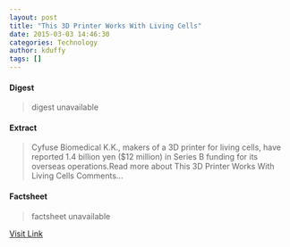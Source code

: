 ```yaml
---
layout: post
title: "This 3D Printer Works With Living Cells"
date: 2015-03-03 14:46:30
categories: Technology
author: kduffy
tags: []
---
```



#### Digest
>digest unavailable

#### Extract
>Cyfuse Biomedical K.K., makers of a 3D printer for living cells, have reported 1.4 billion yen ($12 million) in Series B funding for its overseas operations.Read more about This 3D Printer Works With Living Cells Comments...

#### Factsheet
>factsheet unavailable

[Visit Link](http://www.pddnet.com/news/2015/03/3d-printer-works-living-cells)


